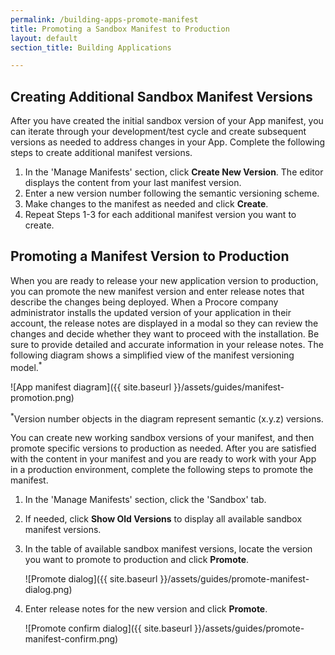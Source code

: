 ```yaml
---
permalink: /building-apps-promote-manifest
title: Promoting a Sandbox Manifest to Production
layout: default
section_title: Building Applications

---
```


## Creating Additional Sandbox Manifest Versions

After you have created the initial sandbox version of your App manifest, you can iterate through your development/test cycle and create subsequent versions as needed to address changes in your App.
Complete the following steps to create additional manifest versions.

1. In the 'Manage Manifests' section, click **Create New Version**. The editor displays the content from your last manifest version.
1. Enter a new version number following the semantic versioning scheme.
1. Make changes to the manifest as needed and click **Create**.
1. Repeat Steps 1-3 for each additional manifest version you want to create.

## Promoting a Manifest Version to Production

When you are ready to release your new application version to production, you can promote the new manifest version and enter release notes that describe the changes being deployed.
When a Procore company administrator installs the updated version of your application in their account, the release notes are displayed in a modal so they can review the changes and decide whether they want to proceed with the installation.
Be sure to provide detailed and accurate information in your release notes.
The following diagram shows a simplified view of the manifest versioning model.<sup>*</sup>

![App manifest diagram]({{ site.baseurl }}/assets/guides/manifest-promotion.png)

<sup>*</sup>Version number objects in the diagram represent semantic (x.y.z) versions.

You can create new working sandbox versions of your manifest, and then promote specific versions to production as needed.
After you are satisfied with the content in your manifest and you are ready to work with your App in a production environment, complete the following steps to promote the manifest.

1. In the 'Manage Manifests' section, click the 'Sandbox' tab.
1. If needed, click **Show Old Versions** to display all available sandbox manifest versions.
1. In the table of available sandbox manifest versions, locate the version you want to promote to production and click **Promote**.

    ![Promote dialog]({{ site.baseurl }}/assets/guides/promote-manifest-dialog.png)

1. Enter release notes for the new version and click **Promote**.

    ![Promote confirm dialog]({{ site.baseurl }}/assets/guides/promote-manifest-confirm.png)
